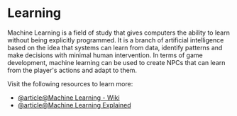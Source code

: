 # Learning

Machine Learning is a field of study that gives computers the ability to learn without being explicitly programmed. It is a branch of artificial intelligence based on the idea that systems can learn from data, identify patterns and make decisions with minimal human intervention. In terms of game development, machine learning can be used to create NPCs that can learn from the player's actions and adapt to them.

Visit the following resources to learn more:

- [@article@Machine Learning - Wiki](https://en.wikipedia.org/wiki/Machine_learning)
- [@article@Machine Learning Explained](https://mitsloan.mit.edu/ideas-made-to-matter/machine-learning-explained)
